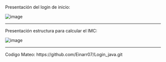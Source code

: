 Presentación del login de inicio:


![image](https://user-images.githubusercontent.com/96399138/216997506-c5ef40dc-d4a0-4426-8c5a-60edda0c330b.png)

<hr/>
Presentación estructura para calcular el IMC: 


![image](https://user-images.githubusercontent.com/96399138/216998297-ba293364-fd7f-479c-9bca-1a1efaf082ab.png)

<hr/>
Codigo Mateo:
https://github.com/Einarr07/Login_java.git 
